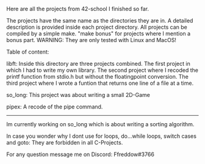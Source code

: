 Here are all the projects from 42-school I finished so far.

The projects have the same name as the directories they are in. A detailed description is provided inside each project directory.
All projects can be compiled by a simple make. "make bonus" for projects where I mention a bonus part. 
WARNING: They are only tested with Linux and MacOS!

Table of content:

libft:  Inside this directory are three projects combined.
        The first project in which I had to write my own library.
        The second project where I recoded the printf function from stdio.h but without the floatingpoint conversion.
        The third project where I wrote a funtion that returns one line of a file at a time.
        
so_long:  This project was about writing a small 2D-Game

pipex:  A recode of the pipe command.

------------------------------------------

Im currently working on so_long which is about writing a sorting algorithm.

In case you wonder why I dont use for loops, do...while loops, switch cases and goto: They are forbidden in all C-Projects.

For any question message me on Discord: Ffreddow#3766
